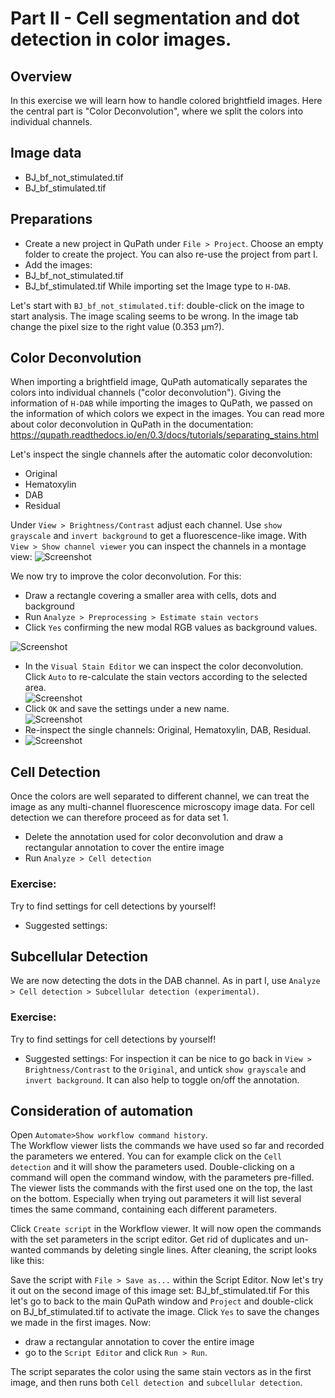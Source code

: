 # Part II - Cell segmentation and dot detection in color images.
## Overview
In this exercise we will learn how to handle colored brightfield images. Here the central part is "Color Deconvolution", where we split the colors into individual channels. 

## Image data
- BJ_bf_not_stimulated.tif
- BJ_bf_stimulated.tif

## Preparations
-	Create a new project in QuPath under `File > Project`. Choose an empty folder to create the project. You can also re-use the project from part I.
-	Add the images:
- BJ_bf_not_stimulated.tif
-	BJ_bf_stimulated.tif
While importing set the Image type to `H-DAB`.

Let's start with `BJ_bf_not_stimulated.tif`: double-click on the image to start analysis.
The image scaling seems to be wrong. In the image tab change the pixel size to the right value (0.353 µm?).

## Color Deconvolution
When importing a brightfield image, QuPath automatically separates the colors into individual channels ("color deconvolution"). Giving the information of `H-DAB` while importing the images to QuPath, we passed on the information of which colors we expect in the images. You can read more about color deconvolution in QuPath in the documentation: https://qupath.readthedocs.io/en/0.3/docs/tutorials/separating_stains.html

Let's inspect the single channels after the automatic color deconvolution: 
- Original
- Hematoxylin
- DAB
- Residual

Under `View > Brightness/Contrast` adjust each channel. Use `show grayscale` and `invert background` to get a fluorescence-like image.
With `View > Show channel viewer` you can inspect the channels in a montage view:
![](images/screenshot_channel_viewer_original.png?raw=true "Screenshot")

We now try to improve the color deconvolution. For this:
-	Draw a rectangle covering a smaller area with cells, dots and background
-	Run `Analyze > Preprocessing > Estimate stain vectors` 
-	Click `Yes` confirming the new modal RGB values as background values.  
	
![](images/screenshot_estimate_stain_vectors_bg.png?raw=true "Screenshot")
-	In the `Visual Stain Editor` we can inspect the color deconvolution. Click `Auto` to re-calculate the stain vectors according to the selected area.  
![](images/screenshot_visual_stain_editor.png?raw=true "Screenshot")
-	Click `OK` and save the settings under a new name.  
![](images/screenshot_estimate_stain_vectors.png?raw=true "Screenshot")
-	Re-inspect the single channels: Original, Hematoxylin, DAB, Residual. 
-	![](images/screenshot_channel_viewer_adjusted.png?raw=true "Screenshot")

## Cell Detection
Once the colors are well separated to different channel, we can treat the image as any multi-channel fluorescence microscopy image data.
For cell detection we can therefore proceed as for data set 1.
- Delete the annotation used for color deconvolution and draw a rectangular annotation to cover the entire image
- Run `Analyze > Cell detection`

### Exercise: 
Try to find settings for cell detections by yourself!
-	Suggested settings:  

## Subcellular Detection
We are now detecting the dots in the DAB channel. As in part I, use `Analyze > Cell detection > Subcellular detection (experimental)`.
### Exercise: 
Try to find settings for cell detections by yourself!
-	Suggested settings:
For inspection it can be nice to go back in `View > Brightness/Contrast` to the `Original`, and untick `show grayscale` and `invert background`.
It can also help to toggle on/off the annotation.

## Consideration of automation
Open `Automate>Show workflow command history`.  
The Workflow viewer lists the commands we have used so far and recorded the parameters we entered. You can for example click on the `Cell detection` and it will show the parameters used. Double-clicking on a command will open the command window, with the parameters pre-filled. The viewer lists the commands with the first used one on the top, the last on the bottom. Especially when trying out parameters it will list several times the same command, containing each different parameters. 

Click `Create script` in the Workflow viewer. It will now open the commands with the set parameters in the script editor. Get rid of duplicates and un-wanted commands by deleting single lines. After cleaning, the script looks like this:

Save the script with `File > Save as...` within the Script Editor. Now let's try it out on the second image of this image set: BJ_bf_stimulated.tif
For this let's go to back to the main QuPath window and `Project` and double-click on BJ_bf_stimulated.tif to activate the image. Click `Yes` to save the changes we made in the first images.
Now:
- draw a rectangular annotation to cover the entire image
- go to the `Script Editor` and click `Run > Run`.

The script separates the color using the same stain vectors as in the first image, and then runs both `Cell detection `and `subcellular detection`. 





